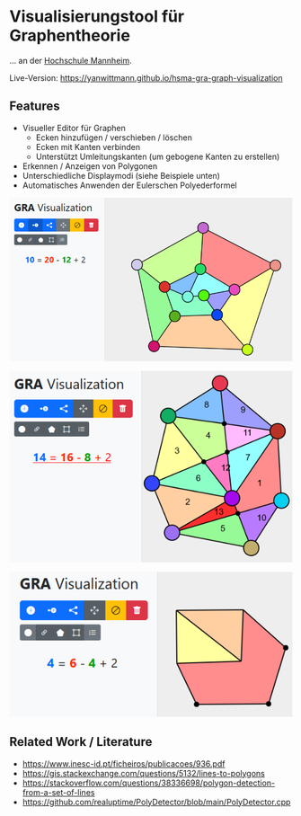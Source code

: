 # Visualisierungstool für Graphentheorie

... an der [Hochschule Mannheim](https://www.hs-mannheim.de).

Live-Version: https://yanwittmann.github.io/hsma-gra-graph-visualization

## Features

- Visueller Editor für Graphen
  - Ecken hinzufügen / verschieben / löschen
  - Ecken mit Kanten verbinden
  - Unterstützt Umleitungskanten (um gebogene Kanten zu erstellen)
- Erkennen / Anzeigen von Polygonen
- Unterschiedliche Displaymodi (siehe Beispiele unten)
- Automatisches Anwenden der Eulerschen Polyederformel

![Beispiel 1](img/example-1.png)

![Beispiel 2](img/example-2.png)

![Beispiel 3](example-3.png)

## Related Work / Literature

- https://www.inesc-id.pt/ficheiros/publicacoes/936.pdf
- https://gis.stackexchange.com/questions/5132/lines-to-polygons
- https://stackoverflow.com/questions/38336698/polygon-detection-from-a-set-of-lines
- https://github.com/realuptime/PolyDetector/blob/main/PolyDetector.cpp
